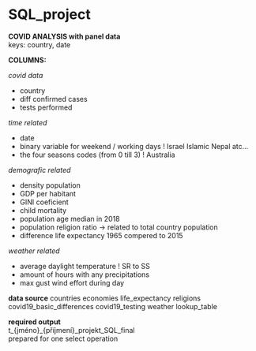 # SQL_project 
**COVID ANALYSIS with panel data**  
keys: country, date  

**COLUMNS:**  

_covid data_  
- country
- diff confirmed cases
- tests performed  

_time related_
- date
- binary variable for  weekend / working days ! Israel  Islamic Nepal atc...
- the four seasons codes (from 0 till 3)  ! Australia  

_demografic related_
- density population
- GDP per habitant
- GINI coeficient  
- child mortality
- population age median in 2018
- population religion ratio -> related to total country population
- difference life expectancy 1965 compered to 2015  

_weather related_  
- average daylight temperature  ! SR to SS
- amount of hours with any precipitations
- max gust wind effort during day

**data source**
countries
economies
life_expectancy
religions
covid19_basic_differences
covid19_testing
weather
lookup_table

**required output**  
t_{jméno}_{příjmení}_projekt_SQL_final  
prepared for one select operation
